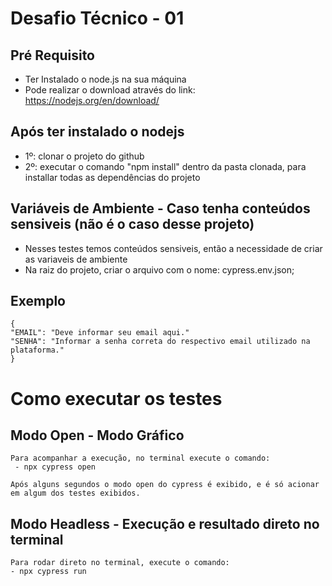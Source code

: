 # Desafio Técnico - 01

## Pré Requisito
 - Ter Instalado o node.js na sua máquina
 - Pode realizar o download através do link: https://nodejs.org/en/download/

## Após ter instalado o nodejs

- 1º: clonar o projeto do github
- 2º: executar o comando "npm install" dentro da pasta clonada, para installar todas as dependências do projeto

## Variáveis de Ambiente - Caso tenha conteúdos sensiveis (não é o caso desse projeto)
 - Nesses testes temos conteúdos sensiveis, então a necessidade de criar as variaveis de ambiente
 - Na raiz do projeto, criar o arquivo com o nome: cypress.env.json;

## Exemplo
    {
    "EMAIL": "Deve informar seu email aqui."
    "SENHA": "Informar a senha correta do respectivo email utilizado na plataforma."
    }
    
# Como executar os testes

## Modo Open - Modo Gráfico
    Para acompanhar a execução, no terminal execute o comando:
     - npx cypress open
   
    Após alguns segundos o modo open do cypress é exibido, e é só acionar em algum dos testes exibidos.
  
    
## Modo Headless - Execução e resultado direto no terminal
    Para rodar direto no terminal, execute o comando:
    - npx cypress run 
